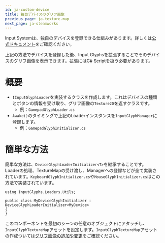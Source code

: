 ```yaml
---
id: ja-custom-device
title: 独自デバイスのグリフ画像
previous_page: ja-texture-map
next_page: ja-steamworks
---
```


Input Systemは、独自のデバイスを登録できる仕組みがあります。詳しくは[公式ドキュメント](https://docs.unity3d.com/Packages/com.unity.inputsystem@1.4/manual/HowDoI.html#create-my-own-custom-devices)をご確認ください。

上記の方法でデバイスを登録した後、Input Glyphsを拡張することでそのデバイスのグリフ画像を表示できます。拡張にはC# Scriptを扱う必要があります。

# 概要
- `IInputGlyphLoader`を実装するクラスを作成します。これはデバイスの種類とボタンの情報を受け取り、グリフ画像の`Texture2D`を返すクラスです。
  - 例：`GamepadGlyphLoader.cs`
- `Awake()`のタイミングで上記のLoaderインスタンスを`InputGlyphManager`に登録します。
  - 例：`GamepadGlyphInitializer.cs`

# 簡単な方法
簡単な方法は、`DeviceGlyphLoaderInitializer<T>`を継承することです。Loaderの処理、TextureMapの受け渡し、Managerへの登録などが全て実装されています。`KeyboardGlyphInitializer.cs`や`MouseGlyphInitializer.cs`はこの方法で実装されています。
```
using InputGlyphs.Loaders.Utils;

public class MyDeviceGlyphInitializer : DeviceGlyphLoaderInitializer<MyDevice>
{
}
```

このコンポーネントを最初のシーンの任意のオブジェクトにアタッチし、`InputGlyphTextureMap`アセットを設定します。`InputGlyphTextureMap`アセットの作成ついては[グリフ画像の追加や変更](texture-map)をご確認ください。

